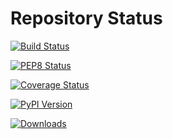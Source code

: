 # Repository Status

[![Build Status](https://travis-ci.org/obspy/obspy.svg?branch=master)](https://travis-ci.org/obspy/obspy)

[![PEP8 Status](https://www.obspy.org/pep8.svg?branch=master)](http://pep8.obspy.org)

[![Coverage Status](https://img.shields.io/coveralls/obspy/obspy.svg)](https://coveralls.io/r/obspy/obspy?branch=master)

[![PyPI Version](https://pypip.in/v/obspy/badge.svg)](https://crate.io/packages/obspy/)

[![Downloads](https://pypip.in/d/obspy/badge.svg)](https://crate.io/packages/obspy/)